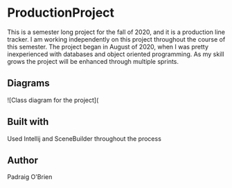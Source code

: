 # ProductionProject
This is a semester long project for the fall of 2020, and it is a production line tracker. I am working independently on this project throughout the course of this semester. 
The project began in August of 2020, when I was pretty inexperienced with databases and object oriented programming. As my skill grows the project will be enhanced through
multiple sprints. 

## Diagrams
![Class diagram for the project](

## Built with
Used Intellij and SceneBuilder throughout the process

## Author
Padraig O'Brien

